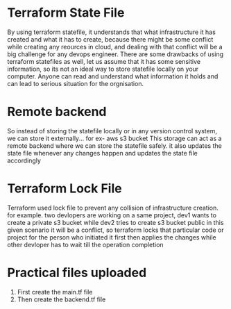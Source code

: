 # Terraform State File 
By  using terraform statefile, it understands that what infrastructure it has created and what it has to create, because there might be some conflict while creating any reources in cloud, and dealing with that conflict will be a big challenge for 
any devops engineer.
There are some drawbacks of using terraform statefiles as well, let us assume that it has some sensitive information, so its not an ideal way to store statefile locally on your computer. Anyone can read and understand what information it holds and can lead to
serious situation for the orgnisation.
# Remote backend
So instead of storing the statefile locally or in any version control system, we can store it externally... for ex- aws s3 bucket
This storage can act as a remote backend where we can store the statefile safely. it also updates the state file whenever any changes happen and updates the state file accordingly

# Terraform Lock File
Terraform used lock file to prevent any collision of infrastructure creation. for example. two devlopers are working on a same project, dev1 wants to create a private s3 bucket while dev2 tries to create s3 bucket public
in this given scenario it will be a conflict, so terraform locks that particular code or project for the person who initiated it first then applies the changes while other devloper has to wait till the operation completion


# Practical files uploaded 
1. First create the main.tf file
2.  Then create the backend.tf file
